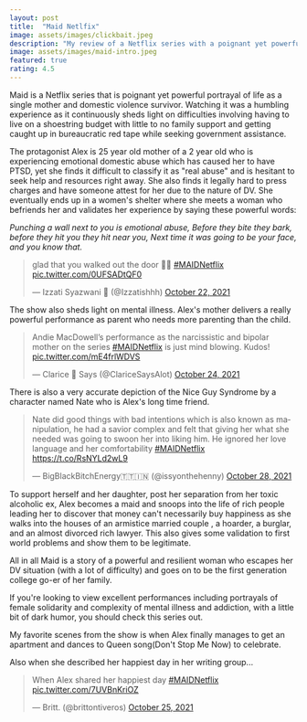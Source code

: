 ```yaml
---
layout: post
title:  "Maid Netlfix"
image: assets/images/clickbait.jpeg
description: "My review of a Netflix series with a poignant yet powerful portrayal of life as a single mother and domestic violence survivor"
image: assets/images/maid-intro.jpeg
featured: true
rating: 4.5
---
```

Maid is a Netflix series that is poignant yet powerful portrayal of life as a single mother and domestic violence survivor. Watching it was a humbling experience as it continuously sheds light on difficulties involving having to live on a shoestring budget with little to no family support and getting caught up in bureaucratic red tape while seeking government assistance.

The protagonist Alex is 25 year old mother of a 2 year old who is experiencing emotional domestic abuse which has caused her to have PTSD, yet she finds it difficult to classify it as "real abuse" and is hesitant to seek help and resources right away. She also finds it legally hard to press charges and have someone attest for her due to the nature of DV. She eventually ends up in a women's shelter where she meets a woman who befriends her and validates her experience by saying these powerful words:

_Punching a wall next to you is emotional abuse,_
_Before they bite they bark, before they hit you they hit near you,_
_Next time it was going to be your face, and you know that._


<blockquote class="twitter-tweet"><p lang="en" dir="ltr">glad that you walked out the door 🙂🚩 <a href="https://twitter.com/hashtag/MAIDNetflix?src=hash&amp;ref_src=twsrc%5Etfw">#MAIDNetflix</a> <a href="https://t.co/0UFSADtQF0">pic.twitter.com/0UFSADtQF0</a></p>&mdash; Izzati Syazwani 🏴 (@Izzatishhh) <a href="https://twitter.com/Izzatishhh/status/1451389014754279429?ref_src=twsrc%5Etfw">October 22, 2021</a></blockquote> <script async src="https://platform.twitter.com/widgets.js" charset="utf-8"></script>

The show also sheds light on mental illness. Alex's mother delivers a really powerful performance as parent who needs more parenting than the child.

<blockquote class="twitter-tweet"><p lang="en" dir="ltr">Andie MacDowell’s performance as the narcissistic and bipolar mother on the series <a href="https://twitter.com/hashtag/MAIDNetflix?src=hash&amp;ref_src=twsrc%5Etfw">#MAIDNetflix</a> is just mind blowing. Kudos! <a href="https://t.co/mE4frlWDVS">pic.twitter.com/mE4frlWDVS</a></p>&mdash; Clarice 🎀 Says (@ClariceSaysAlot) <a href="https://twitter.com/ClariceSaysAlot/status/1452125526512922628?ref_src=twsrc%5Etfw">October 24, 2021</a></blockquote> <script async src="https://platform.twitter.com/widgets.js" charset="utf-8"></script>

There is also a very accurate depiction of the Nice Guy Syndrome by a character named Nate who is Alex's long time friend.

<blockquote class="twitter-tweet"><p lang="en" dir="ltr">Nate did good things with bad intentions which is also known as manipulation, he had a savior complex and felt that giving her what she needed was going to swoon her into liking him. He ignored her love language and her comfortability <a href="https://twitter.com/hashtag/MAIDNetflix?src=hash&amp;ref_src=twsrc%5Etfw">#MAIDNetflix</a> <a href="https://t.co/RsNYLd2wL9">https://t.co/RsNYLd2wL9</a></p>&mdash; BigBlackBitchEnergy🇹🇹🇮🇳 (@issyonthehenny) <a href="https://twitter.com/issyonthehenny/status/1453556379558367232?ref_src=twsrc%5Etfw">October 28, 2021</a></blockquote> <script async src="https://platform.twitter.com/widgets.js" charset="utf-8"></script>


To support herself and her daughter, post her separation from her toxic alcoholic ex, Alex becomes a maid and snoops into the life of rich people leading her to discover that money can't necessarily buy happiness as she walks into the houses of an armistice married couple , a hoarder, a burglar, and an almost divorced rich lawyer. This also gives some validation to first world problems and show them to be legitimate.

All in all Maid is a story of a powerful and resilient woman who escapes her DV situation (with a lot of difficulty) and goes on to be the first generation college go-er of her family.

If you're looking to view excellent performances including portrayals of female solidarity and complexity of mental illness and addiction, with a little bit of dark humor, you should check this series out.

My favorite scenes from the show is when Alex finally manages to get an apartment and dances to Queen song(Don't Stop Me Now) to celebrate.

Also when she described her happiest day in her writing group...

<blockquote class="twitter-tweet"><p lang="en" dir="ltr">When Alex shared her happiest day <a href="https://twitter.com/hashtag/MAIDNetflix?src=hash&amp;ref_src=twsrc%5Etfw">#MAIDNetflix</a> <a href="https://t.co/7UVBnKriOZ">pic.twitter.com/7UVBnKriOZ</a></p>&mdash; Britt. (@brittontiveros) <a href="https://twitter.com/brittontiveros/status/1452469371436249090?ref_src=twsrc%5Etfw">October 25, 2021</a></blockquote> <script async src="https://platform.twitter.com/widgets.js" charset="utf-8"></script>
